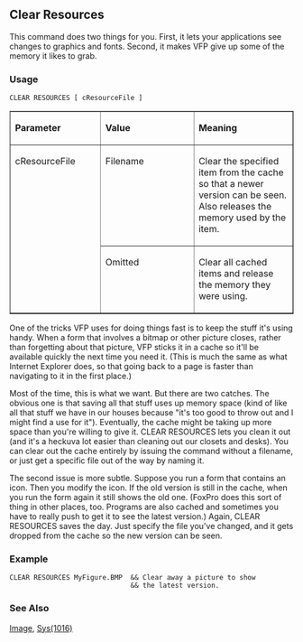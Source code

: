 ## Clear Resources

This command does two things for you. First, it lets your applications see changes to graphics and fonts. Second, it makes VFP give up some of the memory it likes to grab.

### Usage

```foxpro
CLEAR RESOURCES [ cResourceFile ]
```
<table border cellspacing=0 cellpadding=0 width=100%>
<tr>
  <td width=32% valign=top>
  <p><b>Parameter</b></p>
  </td>
  <td width=23% valign=top>
  <p><b>Value</b></p>
  </td>
  <td width=45% valign=top>
  <p><b>Meaning</b></p>
  </td>
 </tr>
<tr>
  <td width=32% rowspan=2 valign=top>
  <p>cResourceFile</p>
  &nbsp;</td>
  <td width=23% valign=top>
  <p>Filename</p>
  </td>
  <td width=45% valign=top>
  <p>Clear the specified item from the cache so that a newer version can be seen. Also releases the memory used by the item.</p>
  </td>
 </tr>
<tr>
  <td width=33% valign=top>
  <p>Omitted</p>
  </td>
  <td width=67% valign=top>
  <p>Clear all cached items and release the memory they were using.</p>
  </td>
 </tr>
</table>

One of the tricks VFP uses for doing things fast is to keep the stuff it's using handy. When a form that involves a bitmap or other picture closes, rather than forgetting about that picture, VFP sticks it in a cache so it'll be available quickly the next time you need it. (This is much the same as what Internet Explorer does, so that going back to a page is faster than navigating to it in the first place.)

Most of the time, this is what we want. But there are two catches. The obvious one is that saving all that stuff uses up memory space (kind of like all that stuff we have in our houses because "it's too good to throw out and I might find a use for it"). Eventually, the cache might be taking up more space than you're willing to give it. CLEAR RESOURCES lets you clean it out (and it's a heckuva lot easier than cleaning out our closets and desks). You can clear out the cache entirely by issuing the command without a filename, or just get a specific file out of the way by naming it.

The second issue is more subtle. Suppose you run a form that contains an icon. Then you modify the icon. If the old version is still in the cache, when you run the form again it still shows the old one. (FoxPro does this sort of thing in other places, too. Programs are also cached and sometimes you have to really push to get it to see the latest version.) Again, CLEAR RESOURCES saves the day. Just specify the file you've changed, and it gets dropped from the cache so the new version can be seen.

### Example

```foxpro
CLEAR RESOURCES MyFigure.BMP  && Clear away a picture to show
                              && the latest version.
```
### See Also

[Image](s4g507.md), [Sys(1016)](s4g275.md)